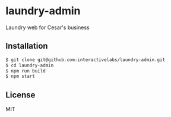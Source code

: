 # laundry-admin

Laundry web for Cesar's business

## Installation

```bash
$ git clone git@github.com:interactivelabs/laundry-admin.git
$ cd laundry-admin
$ npm run build
$ npm start
```

## License

MIT
